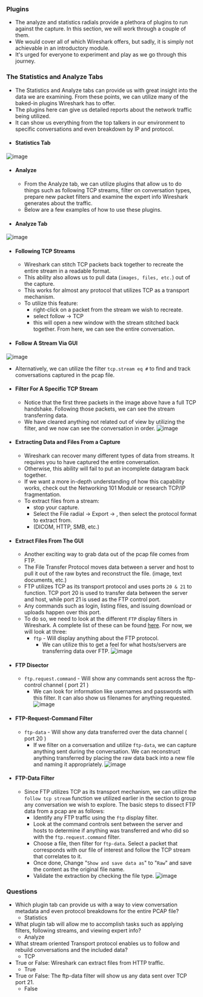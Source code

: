 ### Plugins
- The analyze and statistics radials provide a plethora of plugins to run against the capture. In this section, we will work through a couple of them. 
- We would cover all of which Wireshark offers, but sadly, it is simply not achievable in an introductory module. 
- It's urged for everyone to experiment and play as we go through this journey.

### The Statistics and Analyze Tabs
- The Statistics and Analyze tabs can provide us with great insight into the data we are examining. From these points, we can utilize many of the baked-in plugins Wireshark has to offer.
- The plugins here can give us detailed reports about the network traffic being utilized.
- It can show us everything from the top talkers in our environment to specific conversations and even breakdown by IP and protocol.
- #### Statistics Tab
![image](https://academy.hackthebox.com/storage/modules/81/wireshark-statistics.png)
- #### Analyze
	- From the Analyze tab, we can utilize plugins that allow us to do things such as following TCP streams, filter on conversation types, prepare new packet filters and examine the expert info Wireshark generates about the traffic.
	- Below are a few examples of how to use these plugins.
- #### Analyze Tab
![image](https://academy.hackthebox.com/storage/modules/81/analyze.png)
- #### Following TCP Streams
	- Wireshark can stitch TCP packets back together to recreate the entire stream in a readable format. 
	- This ability also allows us to pull data (`images, files, etc.`) out of the capture.
	- This works for almost any protocol that utilizes TCP as a transport mechanism.
	- To utilize this feature:
		- right-click on a packet from the stream we wish to recreate.
		- select follow → TCP
		- this will open a new window with the stream stitched back together. From here, we can see the entire conversation.
- #### Follow A Stream Via GUI
![image](https://academy.hackthebox.com/storage/modules/81/follow-tcp.gif)
- Alternatively, we can utilize the filter `tcp.stream eq #` to find and track conversations captured in the pcap file.
- #### Filter For A Specific TCP Stream
	- Notice that the first three packets in the image above have a full TCP handshake. Following those packets, we can see the stream transferring data.
	- We have cleared anything not related out of view by utilizing the filter, and we now can see the conversation in order.
![image](https://academy.hackthebox.com/storage/modules/81/tcp-stream.gif)
- #### Extracting Data and Files From a Capture
	- Wireshark can recover many different types of data from streams. It requires you to have captured the entire conversation. 
	- Otherwise, this ability will fail to put an incomplete datagram back together. 
	- If we want a more in-depth understanding of how this capability works, check out the Networking 101 Module or research TCP/IP fragmentation.
	- To extract files from a stream:
		- stop your capture.
		- Select the File radial → Export → , then select the protocol format to extract from.
		- (DICOM, HTTP, SMB, etc.)
- #### Extract Files From The GUI
	- Another exciting way to grab data out of the pcap file comes from FTP.
	- The File Transfer Protocol moves data between a server and host to pull it out of the raw bytes and reconstruct the file. (image, text documents, etc.) 
	- FTP utilizes TCP as its transport protocol and uses ports `20 & 21` to function. TCP port 20 is used to transfer data between the server and host, while port 21 is used as the FTP control port. 
	- Any commands such as login, listing files, and issuing download or uploads happen over this port.
	- To do so, we need to look at the different `FTP` display filters in Wireshark. A complete list of these can be found [here](https://www.wireshark.org/docs/dfref/f/ftp.html). For now, we will look at three:
		- `ftp` - Will display anything about the FTP protocol.
		    - We can utilize this to get a feel for what hosts/servers are transferring data over FTP.
![image](https://academy.hackthebox.com/storage/modules/81/extract-http.gif)
- #### FTP Disector
	- `ftp.request.command` - Will show any commands sent across the ftp-control channel ( port 21 )
	    - We can look for information like usernames and passwords with this filter. It can also show us filenames for anything requested.
![image](https://academy.hackthebox.com/storage/modules/81/ftp-disector.png)
- #### FTP-Request-Command Filter
	- `ftp-data` - Will show any data transferred over the data channel ( port 20 )
	    - If we filter on a conversation and utilize `ftp-data`, we can capture anything sent during the conversation. We can reconstruct anything transferred by placing the raw data back into a new file and naming it appropriately.
![image](https://academy.hackthebox.com/storage/modules/81/ftp-request-command.png)
- #### FTP-Data Filter
	- Since FTP utilizes TCP as its transport mechanism, we can utilize the `follow tcp stream` function we utilized earlier in the section to group any conversation we wish to explore. The basic steps to dissect FTP data from a pcap are as follows:
		- Identify any FTP traffic using the `ftp` display filter.
		- Look at the command controls sent between the server and hosts to determine if anything was transferred and who did so with the `ftp.request.command` filter.
		- Choose a file, then filter for `ftp-data`. Select a packet that corresponds with our file of interest and follow the TCP stream that correlates to it.
		- Once done, Change "`Show and save data as`" to "`Raw`" and save the content as the original file name.
		- Validate the extraction by checking the file type.
![image](https://academy.hackthebox.com/storage/modules/81/ftp-data.png)


### Questions
- Which plugin tab can provide us with a way to view conversation metadata and even protocol breakdowns for the entire PCAP file?
	- Statistics
- What plugin tab will allow me to accomplish tasks such as applying filters, following streams, and viewing expert info?
	- Analyze
- What stream oriented Transport protocol enables us to follow and rebuild conversations and the included data?
	- TCP
- True or False: Wireshark can extract files from HTTP traffic.
	- True
- True or False: The ftp-data filter will show us any data sent over TCP port 21.
	- False
